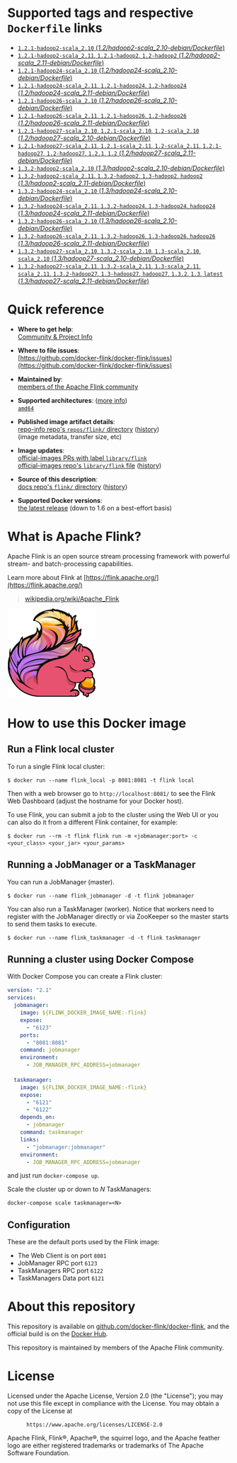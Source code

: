 <!--

********************************************************************************

WARNING:

    DO NOT EDIT "flink/README.md"

    IT IS AUTO-GENERATED

    (from the other files in "flink/" combined with a set of templates)

********************************************************************************

-->

# Supported tags and respective `Dockerfile` links

-	[`1.2.1-hadoop2-scala_2.10` (*1.2/hadoop2-scala_2.10-debian/Dockerfile*)](https://github.com/docker-flink/docker-flink/blob/38f86f24c029a524a01db7dd273e991c69b3c9f2/1.2/hadoop2-scala_2.10-debian/Dockerfile)
-	[`1.2.1-hadoop2-scala_2.11`, `1.2.1-hadoop2`, `1.2-hadoop2` (*1.2/hadoop2-scala_2.11-debian/Dockerfile*)](https://github.com/docker-flink/docker-flink/blob/38f86f24c029a524a01db7dd273e991c69b3c9f2/1.2/hadoop2-scala_2.11-debian/Dockerfile)
-	[`1.2.1-hadoop24-scala_2.10` (*1.2/hadoop24-scala_2.10-debian/Dockerfile*)](https://github.com/docker-flink/docker-flink/blob/38f86f24c029a524a01db7dd273e991c69b3c9f2/1.2/hadoop24-scala_2.10-debian/Dockerfile)
-	[`1.2.1-hadoop24-scala_2.11`, `1.2.1-hadoop24`, `1.2-hadoop24` (*1.2/hadoop24-scala_2.11-debian/Dockerfile*)](https://github.com/docker-flink/docker-flink/blob/38f86f24c029a524a01db7dd273e991c69b3c9f2/1.2/hadoop24-scala_2.11-debian/Dockerfile)
-	[`1.2.1-hadoop26-scala_2.10` (*1.2/hadoop26-scala_2.10-debian/Dockerfile*)](https://github.com/docker-flink/docker-flink/blob/38f86f24c029a524a01db7dd273e991c69b3c9f2/1.2/hadoop26-scala_2.10-debian/Dockerfile)
-	[`1.2.1-hadoop26-scala_2.11`, `1.2.1-hadoop26`, `1.2-hadoop26` (*1.2/hadoop26-scala_2.11-debian/Dockerfile*)](https://github.com/docker-flink/docker-flink/blob/38f86f24c029a524a01db7dd273e991c69b3c9f2/1.2/hadoop26-scala_2.11-debian/Dockerfile)
-	[`1.2.1-hadoop27-scala_2.10`, `1.2.1-scala_2.10`, `1.2-scala_2.10` (*1.2/hadoop27-scala_2.10-debian/Dockerfile*)](https://github.com/docker-flink/docker-flink/blob/38f86f24c029a524a01db7dd273e991c69b3c9f2/1.2/hadoop27-scala_2.10-debian/Dockerfile)
-	[`1.2.1-hadoop27-scala_2.11`, `1.2.1-scala_2.11`, `1.2-scala_2.11`, `1.2.1-hadoop27`, `1.2-hadoop27`, `1.2.1`, `1.2` (*1.2/hadoop27-scala_2.11-debian/Dockerfile*)](https://github.com/docker-flink/docker-flink/blob/38f86f24c029a524a01db7dd273e991c69b3c9f2/1.2/hadoop27-scala_2.11-debian/Dockerfile)
-	[`1.3.2-hadoop2-scala_2.10` (*1.3/hadoop2-scala_2.10-debian/Dockerfile*)](https://github.com/docker-flink/docker-flink/blob/c7d0506a96369512563ffb6c0afc8dba09430845/1.3/hadoop2-scala_2.10-debian/Dockerfile)
-	[`1.3.2-hadoop2-scala_2.11`, `1.3.2-hadoop2`, `1.3-hadoop2`, `hadoop2` (*1.3/hadoop2-scala_2.11-debian/Dockerfile*)](https://github.com/docker-flink/docker-flink/blob/c7d0506a96369512563ffb6c0afc8dba09430845/1.3/hadoop2-scala_2.11-debian/Dockerfile)
-	[`1.3.2-hadoop24-scala_2.10` (*1.3/hadoop24-scala_2.10-debian/Dockerfile*)](https://github.com/docker-flink/docker-flink/blob/c7d0506a96369512563ffb6c0afc8dba09430845/1.3/hadoop24-scala_2.10-debian/Dockerfile)
-	[`1.3.2-hadoop24-scala_2.11`, `1.3.2-hadoop24`, `1.3-hadoop24`, `hadoop24` (*1.3/hadoop24-scala_2.11-debian/Dockerfile*)](https://github.com/docker-flink/docker-flink/blob/c7d0506a96369512563ffb6c0afc8dba09430845/1.3/hadoop24-scala_2.11-debian/Dockerfile)
-	[`1.3.2-hadoop26-scala_2.10` (*1.3/hadoop26-scala_2.10-debian/Dockerfile*)](https://github.com/docker-flink/docker-flink/blob/c7d0506a96369512563ffb6c0afc8dba09430845/1.3/hadoop26-scala_2.10-debian/Dockerfile)
-	[`1.3.2-hadoop26-scala_2.11`, `1.3.2-hadoop26`, `1.3-hadoop26`, `hadoop26` (*1.3/hadoop26-scala_2.11-debian/Dockerfile*)](https://github.com/docker-flink/docker-flink/blob/c7d0506a96369512563ffb6c0afc8dba09430845/1.3/hadoop26-scala_2.11-debian/Dockerfile)
-	[`1.3.2-hadoop27-scala_2.10`, `1.3.2-scala_2.10`, `1.3-scala_2.10`, `scala_2.10` (*1.3/hadoop27-scala_2.10-debian/Dockerfile*)](https://github.com/docker-flink/docker-flink/blob/c7d0506a96369512563ffb6c0afc8dba09430845/1.3/hadoop27-scala_2.10-debian/Dockerfile)
-	[`1.3.2-hadoop27-scala_2.11`, `1.3.2-scala_2.11`, `1.3-scala_2.11`, `scala_2.11`, `1.3.2-hadoop27`, `1.3-hadoop27`, `hadoop27`, `1.3.2`, `1.3`, `latest` (*1.3/hadoop27-scala_2.11-debian/Dockerfile*)](https://github.com/docker-flink/docker-flink/blob/c7d0506a96369512563ffb6c0afc8dba09430845/1.3/hadoop27-scala_2.11-debian/Dockerfile)

# Quick reference

-	**Where to get help**:  
	[Community & Project Info](https://flink.apache.org/community.html)

-	**Where to file issues**:  
	[https://github.com/docker-flink/docker-flink/issues](https://github.com/docker-flink/docker-flink/issues)

-	**Maintained by**:  
	[members of the Apache Flink community](https://github.com/docker-flink/docker-flink)

-	**Supported architectures**: ([more info](https://github.com/docker-library/official-images#architectures-other-than-amd64))  
	[`amd64`](https://hub.docker.com/r/amd64/flink/)

-	**Published image artifact details**:  
	[repo-info repo's `repos/flink/` directory](https://github.com/docker-library/repo-info/blob/master/repos/flink) ([history](https://github.com/docker-library/repo-info/commits/master/repos/flink))  
	(image metadata, transfer size, etc)

-	**Image updates**:  
	[official-images PRs with label `library/flink`](https://github.com/docker-library/official-images/pulls?q=label%3Alibrary%2Fflink)  
	[official-images repo's `library/flink` file](https://github.com/docker-library/official-images/blob/master/library/flink) ([history](https://github.com/docker-library/official-images/commits/master/library/flink))

-	**Source of this description**:  
	[docs repo's `flink/` directory](https://github.com/docker-library/docs/tree/master/flink) ([history](https://github.com/docker-library/docs/commits/master/flink))

-	**Supported Docker versions**:  
	[the latest release](https://github.com/docker/docker-ce/releases/latest) (down to 1.6 on a best-effort basis)

# What is Apache Flink?

Apache Flink is an open source stream processing framework with powerful stream- and batch-processing capabilities.

Learn more about Flink at [https://flink.apache.org/](https://flink.apache.org/)

> [wikipedia.org/wiki/Apache_Flink](https://en.wikipedia.org/wiki/Apache_Flink)

![logo](https://raw.githubusercontent.com/docker-library/docs/71398f44551617e3934a86b4b7a3c770ae093b59/flink/logo.png)

# How to use this Docker image

## Run a Flink local cluster

To run a single Flink local cluster:

```console
$ docker run --name flink_local -p 8081:8081 -t flink local
```

Then with a web browser go to `http://localhost:8081/` to see the Flink Web Dashboard (adjust the hostname for your Docker host).

To use Flink, you can submit a job to the cluster using the Web UI or you can also do it from a different Flink container, for example:

```console
$ docker run --rm -t flink flink run -m <jobmanager:port> -c <your_class> <your_jar> <your_params>
```

## Running a JobManager or a TaskManager

You can run a JobManager (master).

```console
$ docker run --name flink_jobmanager -d -t flink jobmanager
```

You can also run a TaskManager (worker). Notice that workers need to register with the JobManager directly or via ZooKeeper so the master starts to send them tasks to execute.

```console
$ docker run --name flink_taskmanager -d -t flink taskmanager
```

## Running a cluster using Docker Compose

With Docker Compose you can create a Flink cluster:

```yml
version: "2.1"
services:
  jobmanager:
    image: ${FLINK_DOCKER_IMAGE_NAME:-flink}
    expose:
      - "6123"
    ports:
      - "8081:8081"
    command: jobmanager
    environment:
      - JOB_MANAGER_RPC_ADDRESS=jobmanager

  taskmanager:
    image: ${FLINK_DOCKER_IMAGE_NAME:-flink}
    expose:
      - "6121"
      - "6122"
    depends_on:
      - jobmanager
    command: taskmanager
    links:
      - "jobmanager:jobmanager"
    environment:
      - JOB_MANAGER_RPC_ADDRESS=jobmanager
```

and just run `docker-compose up`.

Scale the cluster up or down to *N* TaskManagers:

```console
docker-compose scale taskmanager=<N>
```

## Configuration

These are the default ports used by the Flink image:

-	The Web Client is on port `8081`
-	JobManager RPC port `6123`
-	TaskManagers RPC port `6122`
-	TaskManagers Data port `6121`

# About this repository

This repository is available on [github.com/docker-flink/docker-flink](https://github.com/docker-flink/docker-flink), and the official build is on the [Docker Hub](https://hub.docker.com/_/flink/).

This repository is maintained by members of the Apache Flink community.

# License

Licensed under the Apache License, Version 2.0 (the "License"); you may not use this file except in compliance with the License. You may obtain a copy of the License at

	      https://www.apache.org/licenses/LICENSE-2.0

Apache Flink, Flink®, Apache®, the squirrel logo, and the Apache feather logo are either registered trademarks or trademarks of The Apache Software Foundation.
